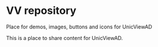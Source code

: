 # VV repository
Place for demos, images, buttons and icons for UnicViewAD

This is a place to share content for UnicViewAD. 


